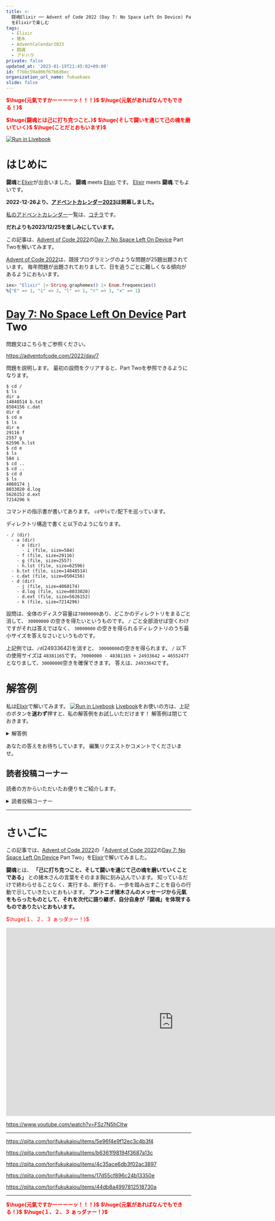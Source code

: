 ```yaml
---
title: >-
  闘魂Elixir ── Advent of Code 2022 (Day 7: No Space Left On Device) Part Two
  をElixirで楽しむ
tags:
  - Elixir
  - 猪木
  - AdventCalendar2023
  - 闘魂
  - アドハラ
private: false
updated_at: '2023-01-19T21:45:02+09:00'
id: f7bbc59ad06f67b6d6ec
organization_url_name: fukuokaex
slide: false
---
```

<b><font color="red">$\huge{元氣ですかーーーーッ！！！}$</font></b>
<b><font color="red">$\huge{元氣があればなんでもできる！}$</font></b>

<b><font color="red">$\huge{闘魂とは己に打ち克つこと、}$</font></b>
<b><font color="red">$\huge{そして闘いを通じて己の魂を磨いていく}$</font></b>
<b><font color="red">$\huge{ことだとおもいます}$</font></b>

[![Run in Livebook](https://livebook.dev/badge/v1/black.svg)](https://livebook.dev/run?url=https%3A%2F%2Fgithub.com%2FTORIFUKUKaiou%2Flivebooks%2Fblob%2Fmain%2Fadvent_of_code%2F2022%2Findex.livemd)

# はじめに

**闘魂**と[Elixir](https://elixir-lang.org/)が出会いました。
**闘魂** meets [Elixir](https://elixir-lang.org/).です。
[Elixir](https://elixir-lang.org/) meets **闘魂**.でもよいです。

**2022-12-26より、[アドベントカレンダー2023](https://qiita.com/tags/adventcalendar2023)は開幕しました。**

[私のアドベントカレンダー](https://docs.google.com/spreadsheets/d/1HQvFjagQLRPjOYAjDVzWp9S4b8dKixxvvaz_TtbZWto/edit#gid=156122552)一覧は、[コチラ](https://docs.google.com/spreadsheets/d/1HQvFjagQLRPjOYAjDVzWp9S4b8dKixxvvaz_TtbZWto/edit#gid=156122552)です。

**だれよりも2023/12/25を楽しみにしています。**

この記事は、[Advent of Code 2022](https://adventofcode.com/2022)の[Day 7: No Space Left On Device](https://adventofcode.com/2022/day/7) Part Twoを解いてみます。

[Advent of Code 2022](https://adventofcode.com/2022)は、競技プログラミングのような問題が25題出題されています。
毎年問題が出題されておりまして、日を追うごとに難しくなる傾向があるようにおもいます。

```elixir
iex> "Elixir" |> String.graphemes() |> Enum.frequencies()
%{"E" => 1, "i" => 2, "l" => 1, "r" => 1, "x" => 1}
```

# [Day 7: No Space Left On Device](https://adventofcode.com/2022/day/7) Part Two

問題文はこちらをご参照ください。

https://adventofcode.com/2022/day/7

問題を説明します。
最初の設問をクリアすると、Part Twoを参照できるようになります。

```
$ cd /
$ ls
dir a
14848514 b.txt
8504156 c.dat
dir d
$ cd a
$ ls
dir e
29116 f
2557 g
62596 h.lst
$ cd e
$ ls
584 i
$ cd ..
$ cd ..
$ cd d
$ ls
4060174 j
8033020 d.log
5626152 d.ext
7214296 k
```

コマンドの指示書が書いてあります。
`cd`や`ls`で`/`配下を巡っています。

ディレクトリ構造で書くと以下のようになります。

```
- / (dir)
  - a (dir)
    - e (dir)
      - i (file, size=584)
    - f (file, size=29116)
    - g (file, size=2557)
    - h.lst (file, size=62596)
  - b.txt (file, size=14848514)
  - c.dat (file, size=8504156)
  - d (dir)
    - j (file, size=4060174)
    - d.log (file, size=8033020)
    - d.ext (file, size=5626152)
    - k (file, size=7214296)
 ```

設問は、全体のディスク容量は`70000000`あり、どこかのディレクトリをまるごと消して、 `30000000` の空きを得たいというものです。
`/` ごと全部消せば空くわけですがそれは答えではなく、 `30000000` の空きを得られるディレクトリのうち最小サイズを答えなさいというものです。

上記例では、`/d`(24933642)を消すと、 `30000000`の空きを得られます。
`/` 以下の使用サイズは `48381165`です。
`70000000 - 48381165 + 24933642 = 46552477` となりまして、`30000000`空きを確保できます。
答えは、`24933642`です。




# 解答例

私は[Elixir](https://elixir-lang.org/)で解いてみます。
[![Run in Livebook](https://livebook.dev/badge/v1/black.svg)](https://livebook.dev/run?url=https%3A%2F%2Fgithub.com%2FTORIFUKUKaiou%2Flivebooks%2Fblob%2Fmain%2Fadvent_of_code%2F2022%2Findex.livemd)
[Livebook](https://livebook.dev/)をお使いの方は、上記のボタンを**迷わず**押すと、私の解答例をお試しいただけます！
解答例は閉じておきます。



<details><summary>解答例</summary><div>

## 私


```elixir
input = """
$ cd /
$ ls
dir a
14848514 b.txt
8504156 c.dat
dir d
$ cd a
$ ls
dir e
29116 f
2557 g
62596 h.lst
$ cd e
$ ls
584 i
$ cd ..
$ cd ..
$ cd d
$ ls
4060174 j
8033020 d.log
5626152 d.ext
7214296 k
"""
```

```elixir
f = fn
  "$ cd ..", map, current, paths -> {map, Enum.slice(current, 0..-2), paths}
  "$ cd " <> dir, map, current, paths -> 
    new_current = current ++ [dir]
    new_paths = MapSet.put(paths, new_current)
    case get_in(map, new_current) do
      nil ->
        new_map = put_in(map, new_current, %{files: [], total_size: 0})
        {new_map, new_current, new_paths}
      %{files: _files} ->
        {map, current, new_paths}
    end
  "$ ls", map, current, paths -> {map, current, paths}
  "dir " <> _dir, map, current, paths -> {map, current, paths}
  line, map, current, paths ->
    file_name = line |> String.split(" ") |> Enum.at(-1)
    file_size = line |> String.split(" ") |> Enum.at(0) |> String.to_integer()
    files_path = current ++ [:files]
    total_size_path = current ++ [:total_size]
    {_, new_map} = get_and_update_in(map, files_path, &{&1, &1 ++ [{file_name, file_size}]})
                   |> elem(1)
                   |> get_and_update_in(total_size_path, &{&1, &1 + file_size})
    {new_map, current, paths}
end

{map, _, paths} = input
|> String.split("\n", trim: true)
|> Enum.reduce({%{}, [], MapSet.new()}, fn line, {acc_map, acc_current, acc_paths} ->
  f.(line, acc_map, acc_current, acc_paths)
end)

IO.inspect(map)
IO.inspect(paths)

total_sizes = paths
  |> Enum.reduce(%{}, fn path, acc ->
    key = Enum.join(path, "/")
    total_size = get_in(map, path ++ [:total_size])
    Map.update(acc, key, total_size, fn _ -> :error end)
  end)

IO.inspect(total_sizes)

sum_of_total_sizes = paths
  |> Enum.reduce(%{}, fn path, acc ->
    key = Enum.join(path, "/")
    sum_of_total_size = total_sizes
      |> Enum.filter(fn {path, _total_size} -> String.starts_with?(path, key) end)
      |> Enum.map(fn {_path, total_size} -> total_size end)
      |> Enum.sum()
    Map.update(acc, key, sum_of_total_size, fn _ -> :error end)
  end)

unused_space = 70000000 - sum_of_total_sizes["/"]

sum_of_total_sizes
|> Enum.filter(fn {_path, sum_of_total_size} -> (unused_space + sum_of_total_size) >= 30000000 end)
|> IO.inspect()
|> Enum.min_by(fn {_path, sum_of_total_size} -> sum_of_total_size end)
|> IO.inspect()
|> elem(1)
```




`24933642` が得られます。

</div></details>

あなたの答えをお待ちしています。
編集リクエストかコメントでくださいませ。



## 読者投稿コーナー

読者の方からいただいたお便りをご紹介します。

<details><summary>読者投稿コーナー</summary><div>



まだありません。


</div></details>




---

# さいごに

この記事では、[Advent of Code 2022](https://adventofcode.com/2022)の「[Advent of Code 2022](https://adventofcode.com/2022)の[Day 7: No Space Left On Device](https://adventofcode.com/2022/day/7) Part Two」を[Elixir](https://elixir-lang.org/)で解いてみました。


**闘魂**とは、 **「己に打ち克つこと、そして闘いを通じて己の魂を磨いていくことである」** との猪木さんの言葉をそのまま胸に刻み込んでいます。
知っているだけで終わらせることなく、実行する、断行する、一歩を踏み出すことを自らの行動で示していきたいとおもいます。
**アントニオ猪木さんのメッセージから元氣をもらったものとして、それを次代に語り継ぎ、自分自身が「闘魂」を体現するものでありたいとおもいます。**

<font color="red">$\huge{１、２、３ ぁっダァー！}$</font>


<iframe width="910" height="512" src="https://www.youtube.com/embed/AWxwmqzbOaw" title="燃える闘魂 アントニオ猪木  追悼VTR" frameborder="0" allow="accelerometer; autoplay; clipboard-write; encrypted-media; gyroscope; picture-in-picture" allowfullscreen></iframe>

https://www.youtube.com/watch?v=FSz7N5hCltw

---

https://qiita.com/torifukukaiou/items/5e96f4e9f12ec3c4b3f4

https://qiita.com/torifukukaiou/items/b6361f98194f3687a13c

https://qiita.com/torifukukaiou/items/4c35ace6db3f02ac3897

https://qiita.com/torifukukaiou/items/17d55cf896c24b13350e

https://qiita.com/torifukukaiou/items/44db8a4997812518730a




---

<b><font color="red">$\huge{元氣ですかーーーーッ！！！}$</font></b>
<b><font color="red">$\huge{元氣があればなんでもできる！}$</font></b>
<b><font color="red">$\huge{１、２、３ ぁっダァー！}$</font></b>
